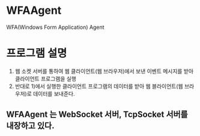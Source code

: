 # WFAAgent
WFA(Windows Form Application) Agent

# 프로그램 설명
1) 웹 소켓 서버를 통하여 웹 클라이언트(웹 브라우저)에서 보낸 이벤트 메시지를 받아 클라이언트 프로그램을 실행
2) 반대로 1)에서 실행한 클라이언트 프로그램의 데이터를 받아 웹 블라이언트(웹 브라우저)로 데이터를 보내준다.

## WFAAgent 는 WebSocket 서버, TcpSocket 서버를 내장하고 있다.
